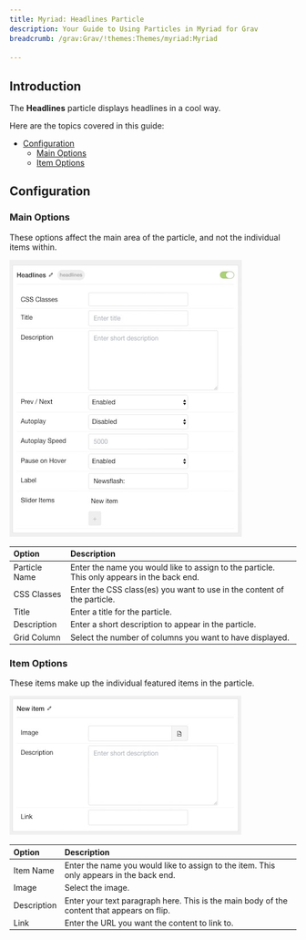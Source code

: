 ```yaml
---
title: Myriad: Headlines Particle
description: Your Guide to Using Particles in Myriad for Grav
breadcrumb: /grav:Grav/!themes:Themes/myriad:Myriad

---
```


## Introduction

The **Headlines** particle displays headlines in a cool way.

Here are the topics covered in this guide:

* [Configuration](#configuration)
    - [Main Options](#main-options)
    - [Item Options](#item-options)

## Configuration

### Main Options 

These options affect the main area of the particle, and not the individual items within.

![](assets/particle_headlines2.jpeg)

| Option         | Description                                                                                 |
| :-----         | :-----                                                                                      |
| Particle Name  | Enter the name you would like to assign to the particle. This only appears in the back end. |
| CSS Classes    | Enter the CSS class(es) you want to use in the content of the particle.                     |
| Title          | Enter a title for the particle.                                                             |
| Description    | Enter a short description to appear in the particle.                                        |
| Grid Column    | Select the number of columns you want to have displayed.                                    |

### Item Options

These items make up the individual featured items in the particle.

![](assets/particle_headlines3.jpeg)

| Option         | Description                                                                                |
| :-----         | :-----                                                                                     |
| Item Name      | Enter the name you would like to assign to the item. This only appears in the back end.    |
| Image          | Select the image.                                                                          |
| Description    | Enter your text paragraph here. This is the main body of the content that appears on flip. |
| Link           | Enter the URL you want the content to link to.                                             |

